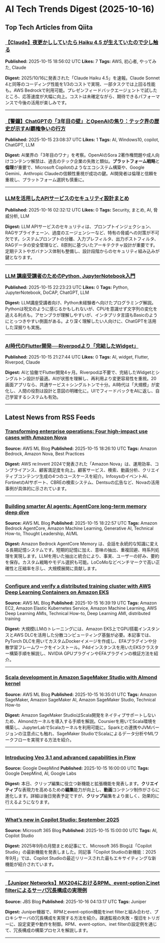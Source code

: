 # AI Tech Trends Digest (2025-10-16)


## Top Tech Articles from Qiita


### [【Claude】夜更かししていたら Haiku 4.5 が生えていたので少し触る](https://qiita.com/ryu-ki/items/361f325853be0d7de8d3)
**Published:** 2025-10-15 18:56:02 UTC
**Likes:** 7
**Tags:** AWS, 初心者, やってみた, Claude

**Digest:**
2025/10/16に発表された「Claude Haiku 4.5」を速報。Claude Sonnet 4と同等のコーディング性能を1/3のコストで実現、一部タスクでは上回る性能も。AWS Bedrockで利用可能。プレゼンフィードバックエージェントで試したところ、応答速度が大幅に向上。コストは未確定ながら、期待できるパフォーマンスで今後の活用が楽しみです。

---

### [【警鐘】ChatGPTの「3年目の壁」とOpenAIの焦り：テック界の歴史が示すAI覇権争いの行方](https://qiita.com/Shawin/items/fd8beb5ab43f1a657353)
**Published:** 2025-10-15 23:08:37 UTC
**Likes:** 1
**Tags:** AI, Windows10, copilot, ChatGPT, LLM

**Digest:**
AI業界の「3年目のワナ」を考察。OpenAIのSora 2著作権問題や成人向けコンテンツ解禁は、過去のテック企業の失敗と類似。**プラットフォーム戦略**と**倫理**が重要で、Microsoft Copilotのようなエコシステム構築や、Google Gemini、Anthropic Claudeの信頼性重視が成功の鍵。AI開発者は倫理と信頼を重視し、プラットフォーム選択も慎重に。

---

### [LLMを活用したAPIサービスのセキュリティ設計まとめ](https://qiita.com/qiita_kuru/items/b0b6d3af9abd199a7fb5)
**Published:** 2025-10-16 02:32:12 UTC
**Likes:** 0
**Tags:** Security, まとめ, AI, 脅威分析, LLM

**Digest:**
LLM APIサービスのセキュリティは、プロンプトインジェクション、RAGサプライチェーン、過度のエージェンシーなど、特有の脅威への対策が不可欠です。システムプロンプトの分離、入力プレフィルタ、出力ポストフィルタ、RAGデータの安全管理など、8原則に基づいたアーキテクチャ設計が重要です。定期テストやガバナンス体制も整備し、設計段階からのセキュリティ組み込みが鍵となります。

---

### [LLM 講座受講者のためのPython, JupyterNotebook入門](https://qiita.com/kaizen_nagoya/items/b5677452155d655a0d58)
**Published:** 2025-10-15 22:23:23 UTC
**Likes:** 0
**Tags:** Python, JupyterNotebook, DoCAP, ChatGPT, LLM

**Digest:**
LLM講座受講者向け、Python未経験者へ向けたプログラミング解説。Pythonは呪文のように感じるかもしれないが、CPUを意識せず文字列の変化を追える利点も。アセンブラが理解しやすいが、インタプリタ言語もBasicのようにとっつきやすい側面がある。より深く理解したい人向けに、ChatGPTを活用した深掘りも実施。

---

### [AI時代のFlutter開発──Riverpodより「完結したWidget」](https://qiita.com/yniji/items/a5c8768854979a2a13e3)
**Published:** 2025-10-15 21:27:44 UTC
**Likes:** 0
**Tags:** AI, widget, Flutter, Riverpod, Claude

**Digest:**
AIと協働でFlutter開発4ヶ月。Riverpodは不要で、完結したWidgetとシングルトン設計が最適。AIが状態を理解し、再利用より変更容易性を重視。20画面アプリなら、共通サービス＋シングルトンで十分。AI時代は「大規模」が変化し、人間の役割は設計と意図の明確化に。UIでフィードバックをAIに返し、自己学習するシステムも有効。

---

## Latest News from RSS Feeds


### [Transforming enterprise operations: Four high-impact use cases with Amazon Nova](https://aws.amazon.com/blogs/machine-learning/transforming-enterprise-operations-four-high-impact-use-cases-with-amazon-nova/)
**Source:** AWS ML Blog
**Published:** 2025-10-15 18:26:10 UTC
**Tags:** Amazon Bedrock, Amazon Nova, Best Practices

**Digest:**
AWS re:Invent 2024で発表された「Amazon Nova」は、運用効率、コンプライアンス、顧客満足度を向上。顧客サービス、検索、動画分析、クリエイティブコンテンツ生成の4つのユースケースを紹介。InfosysのイベントAI、FortinetのAIサポート、CBREの検索システム、Dentsuの広告など、Novaの活用事例が具体的に示されています。

---

### [Building smarter AI agents: AgentCore long-term memory deep dive](https://aws.amazon.com/blogs/machine-learning/building-smarter-ai-agents-agentcore-long-term-memory-deep-dive/)
**Source:** AWS ML Blog
**Published:** 2025-10-15 18:22:57 UTC
**Tags:** Amazon Bedrock AgentCore, Amazon Machine Learning, Generative AI, Technical How-to, Thought Leadership, AI/ML

**Digest:**
Amazon Bedrock AgentCore Memory は、会話を永続的な知識に変える長期記憶システムです。短期的記憶に加え、意味の抽出、重複回避、時系列処理を実現します。LLMを用いた抽出と統合により、事実、ユーザーの好み、要約を保存。カスタム戦略やモデル選択も可能。LoCoMoなどベンチマークで高い正確性と圧縮率を示し、大規模展開に貢献します。

---

### [Configure and verify a distributed training cluster with AWS Deep Learning Containers on Amazon EKS](https://aws.amazon.com/blogs/machine-learning/configure-and-verify-a-distributed-training-cluster-with-aws-deep-learning-containers-on-amazon-eks/)
**Source:** AWS ML Blog
**Published:** 2025-10-15 16:39:19 UTC
**Tags:** Amazon EC2, Amazon Elastic Kubernetes Service, Amazon Machine Learning, AWS Deep Learning AMIs, Technical How-to, Deep Learning AMI, distributed training

**Digest:**
大規模LLMのトレーニングには、Amazon EKS上でGPU搭載インスタンスとAWS DLCを活用した分散コンピューティング基盤が必要。本記事では、PyTorch DLCを用いてカスタムDockerイメージを作成し、EFAプラグインや分散学習フレームワークをインストール。P4dインスタンスを用いたEKSクラスター構築手順を解説し、NVIDIA GPUプラグインやEFAプラグインの検証方法を紹介。

---

### [Scala development in Amazon SageMaker Studio with Almond kernel](https://aws.amazon.com/blogs/machine-learning/scala-development-in-amazon-sagemaker-studio-with-almond-kernel/)
**Source:** AWS ML Blog
**Published:** 2025-10-15 16:35:01 UTC
**Tags:** Amazon SageMaker, Amazon SageMaker AI, Amazon SageMaker Studio, Technical How-to

**Digest:**
Amazon SageMaker StudioはScala開発をネイティブサポートしないため、Almondカーネルを導入する手順を解説。Coursierを用いてScala環境を構築し、JupyterLabでScalaカーネルを利用可能に。Sparkとの連携やJVMバージョンの注意点にも触れ、SageMaker StudioでScalaによるデータ分析やMLワークフローを実現する方法を紹介。

---

### [Introducing Veo 3.1 and advanced capabilities in Flow](https://blog.google/technology/ai/veo-updates-flow/)
**Source:** Google DeepMind
**Published:** 2025-10-15 16:00:00 UTC
**Tags:** Google DeepMind, AI, Google Labs

**Digest:**
本日、クリップ編集に役立つ新機能と拡張機能を発表します。**クリエイティブ**な表現力を高めるための**編集**能力が向上し、**動画**コンテンツ制作がさらに進化します。詳細は後日発表予定ですが、**クリップ**編集をより楽しく、効果的に行えるようになります。

---

### [What’s new in Copilot Studio: September 2025](https://www.microsoft.com/en-us/microsoft-copilot/blog/copilot-studio/whats-new-in-copilot-studio-september-2025/)
**Source:** Microsoft 365 Blog
**Published:** 2025-10-15 15:00:00 UTC
**Tags:** AI, Copilot Studio

**Digest:**
2025年9月の月間まとめ記事にて、Microsoft 365 Blogは「Copilot Studio」の最新機能を発表しました。同記事「Copilot Studioの新機能：2025年9月」では、Copilot Studioの最近リリースされた最もエキサイティングな新機能が紹介されています。

---

### [【Juniper Networks】MX204におけるRPM、event-optionとinet filterによるサーバ冗長構成の実現例](https://blog.jbs.co.jp/entry/2025/10/16/131317)
**Source:** JBS Blog
**Published:** 2025-10-16 04:13:17 UTC
**Tags:** Juniper

**Digest:**
Juniper機器で、RPMとevent-option機能をinet filterと組み合わせ、プロキシサーバの冗長構成を実現する方法を紹介。疎通監視の失敗・復旧をトリガーに、設定変更や動作を制御。RPM、event-option、inet filterの設定例を通じて、冗長構成の構築プロセスを解説します。

---
